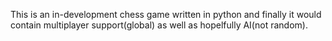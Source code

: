 This is an in-development chess game written in python and finally it would contain multiplayer support(global) as well as hopelfully AI(not random).